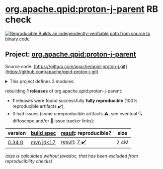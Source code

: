 [org.apache.qpid:proton-j-parent](https://search.maven.org/artifact/org.apache.qpid/proton-j-parent/) RB check
=======

[![Reproducible Builds](https://reproducible-builds.org/images/logos/rb.svg) an independently-verifiable path from source to binary code](https://reproducible-builds.org/)

## Project: [org.apache.qpid:proton-j-parent](https://search.maven.org/artifact/org.apache.qpid/proton-j-parent/)

Source code: [https://github.com/apache/qpid-proton-j.git](https://github.com/apache/qpid-proton-j.git)

<details><summary>This project defines 3 modules:</summary>

* [org.apache.qpid:apache-qpid-proton-j](https://search.maven.org/artifact/org.apache.qpid/apache-qpid-proton-j/)
* [org.apache.qpid:proton-j](https://search.maven.org/artifact/org.apache.qpid/proton-j/)
* [org.apache.qpid:proton-j-parent](https://search.maven.org/artifact/org.apache.qpid/proton-j-parent/)
</details>

rebuilding **1 releases** of org.apache.qpid:proton-j-parent:
- **1** releases were found successfully **fully reproducible** (100% reproducible artifacts :heavy_check_mark:),
- 0 had issues (some unreproducible artifacts :warning:, see eventual :mag: diffoscope and/or :memo: issue tracker links):

| version | [build spec](/BUILDSPEC.md) | [result](https://reproducible-builds.org/docs/jvm/): reproducible? | size |
| -- | --------- | ------ | -- |
| [0.34.0](https://search.maven.org/artifact/org.apache.qpid/proton-j-parent/0.34.0/pom) | [mvn jdk17](proton-j-0.34.0.buildspec) | [result](proton-j-parent-0.34.0.buildinfo): [7 :heavy_check_mark: ](proton-j-parent-0.34.0.buildcompare) | 2.4M |

<i>(size is calculated without javadoc, that has been excluded from reproducibility checks)</i>
